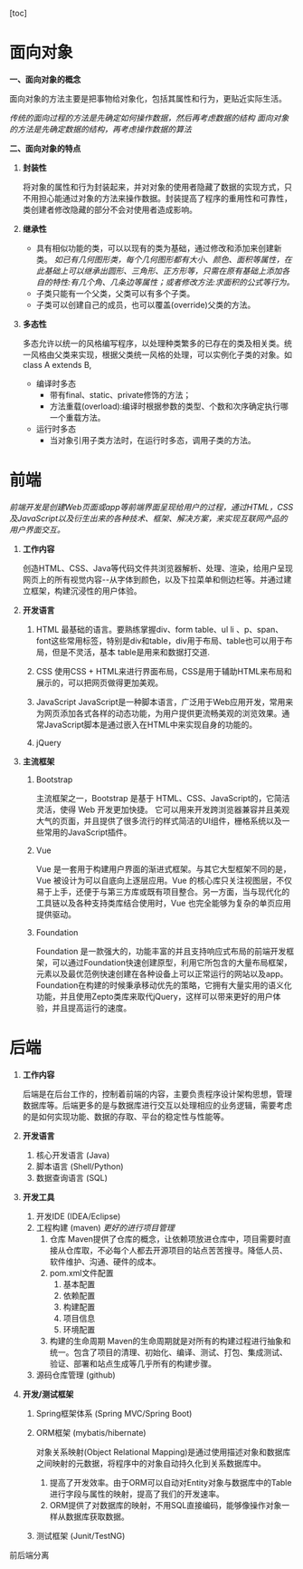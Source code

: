 <!--
 * @Author       : Mr.Wang
 * @Date         : 2020-12-18 20:38:23
 * @FilePath     : /Note/task1.md
 * @Description  : message
-->
[toc]

# 面向对象
**一、面向对象的概念**

面向对象的方法主要是把事物给对象化，包括其属性和行为，更贴近实际生活。

*传统的面向过程的方法是先确定如何操作数据，然后再考虑数据的结构*
*面向对象的方法是先确定数据的结构，再考虑操作数据的算法*

**二、面向对象的特点**
1. **封装性**
   
   将对象的属性和行为封装起来，并对对象的使用者隐藏了数据的实现方式，只不用担心能通过对象的方法来操作数据。封装提高了程序的重用性和可靠性，类创建者修改隐藏的部分不会对使用者造成影响。
2. **继承性**
   - 具有相似功能的类，可以以现有的类为基础，通过修改和添加来创建新类。
    *如已有几何图形类，每个几何图形都有大小、颜色、面积等属性，在此基础上可以继承出圆形、三角形、正方形等，只需在原有基础上添加各自的特性:有几个角、几条边等属性；或者修改方法:求面积的公式等行为。*
   - 子类只能有一个父类，父类可以有多个子类。
   - 子类可以创建自己的成员，也可以覆盖(override)父类的方法。
3. **多态性**
   
   多态允许以统一的风格编写程序，以处理种类繁多的已存在的类及相关类。统一风格由父类来实现，根据父类统一风格的处理，可以实例化子类的对象。如class A extends B,
   - 编译时多态
      - 带有final、static、private修饰的方法；
      - 方法重载(overload):编译时根据参数的类型、个数和次序确定执行哪一个重载方法。
   - 运行时多态
      - 当对象引用子类方法时，在运行时多态，调用子类的方法。
   
# 前端

*前端开发是创建Web页面或app等前端界面呈现给用户的过程，通过HTML，CSS及JavaScript以及衍生出来的各种技术、框架、解决方案，来实现互联网产品的用户界面交互。*

1. **工作内容**
   
   创造HTML、CSS、Java等代码文件共浏览器解析、处理、渲染，给用户呈现网页上的所有视觉内容--从字体到颜色，以及下拉菜单和侧边栏等。并通过建立框架，构建沉浸性的用户体验。

2. **开发语言**
   1. HTML 
        最基础的语言。要熟练掌握div、form table、ul li 、p、span、font这些常用标签，特别是div和table，div用于布局、table也可以用于布局，但是不灵活，基本 table是用来和数据打交道.

   2. CSS
        使用CSS + HTML来进行界面布局，CSS是用于辅助HTML来布局和展示的，可以把网页做得更加美观。

   3. JavaScript
        JavaScript是一种脚本语言，广泛用于Web应用开发，常用来为网页添加各式各样的动态功能，为用户提供更流畅美观的浏览效果。通常JavaScript脚本是通过嵌入在HTML中来实现自身的功能的。
   
   4. jQuery

3. **主流框架** 
   
    1. Bootstrap
   
        主流框架之一，Bootstrap 是基于 HTML、CSS、JavaScript的，它简洁灵活，使得 Web 开发更加快捷。
        它可以用来开发跨浏览器兼容并且美观大气的页面，并且提供了很多流行的样式简洁的UI组件，栅格系统以及一些常用的JavaScript插件。

    2. Vue
   
        Vue 是一套用于构建用户界面的渐进式框架。与其它大型框架不同的是，Vue 被设计为可以自底向上逐层应用。Vue 的核心库只关注视图层，不仅易于上手，还便于与第三方库或既有项目整合。另一方面，当与现代化的工具链以及各种支持类库结合使用时，Vue 也完全能够为复杂的单页应用提供驱动。

    3. Foundation
   
        Foundation 是一款强大的，功能丰富的并且支持响应式布局的前端开发框架，可以通过Foundation快速创建原型，利用它所包含的大量布局框架，元素以及最优范例快速创建在各种设备上可以正常运行的网站以及app。Foundation在构建的时候秉承移动优先的策略，它拥有大量实用的语义化功能，并且使用Zepto类库来取代jQuery，这样可以带来更好的用户体验，并且提高运行的速度。

# 后端

1. **工作内容**
   
   后端是在后台工作的，控制着前端的内容，主要负责程序设计架构思想，管理数据库等。后端更多的是与数据库进行交互以处理相应的业务逻辑，需要考虑的是如何实现功能、数据的存取、平台的稳定性与性能等。

2. **开发语言**
   
   1. 核心开发语言 (Java)
   2. 脚本语言 (Shell/Python)
   3. 数据查询语言 (SQL)
   
3. **开发工具**
   
   1. 开发IDE (IDEA/Eclipse)
   2. 工程构建 (maven)
   *更好的进行项目管理*
      1. 仓库
      Maven提供了仓库的概念，让依赖项放进仓库中，项目需要时直接从仓库取，不必每个人都去开源项目的站点苦苦搜寻。降低人员、软件维护、沟通、硬件的成本。
      2. pom.xml文件配置
         1. 基本配置
         2. 依赖配置
         3. 构建配置
         4. 项目信息
         5. 环境配置
      3. 构建的生命周期
      Maven的生命周期就是对所有的构建过程进行抽象和统一。包含了项目的清理、初始化、编译、测试、打包、集成测试、验证、部署和站点生成等几乎所有的构建步骤。
   3. 源码仓库管理 (github)
   
4. **开发/测试框架**
   
   1. Spring框架体系 (Spring MVC/Spring Boot)
   2. ORM框架 (mybatis/hibernate)
   
      对象关系映射(Object Relational Mapping)是通过使用描述对象和数据库之间映射的元数据，将程序中的对象自动持久化到关系数据库中。
      1. 提高了开发效率。由于ORM可以自动对Entity对象与数据库中的Table进行字段与属性的映射，提高了我们的开发速率。 
      2. ORM提供了对数据库的映射，不用SQL直接编码，能够像操作对象一样从数据库获取数据。
   3. 测试框架 (Junit/TestNG)



前后端分离
